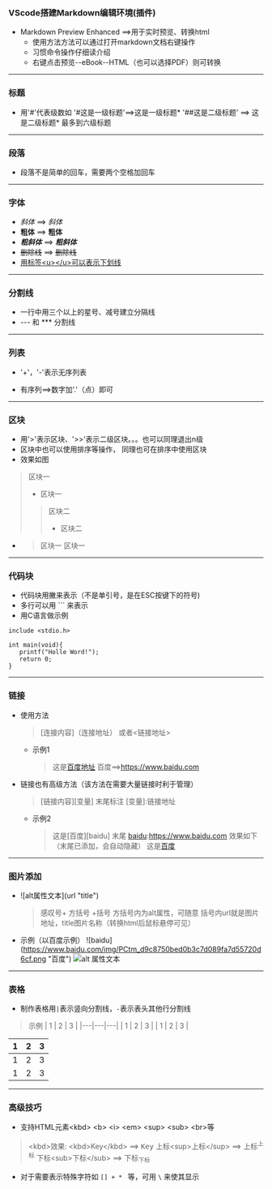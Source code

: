 ### VScode搭建Markdown编辑环境(插件)
+ Markdown Preview Enhanced ==>用于实时预览、转换html
   + 使用方法方法可以通过打开markdown文档右键操作
   + 习惯命令操作仔细读介绍
   + 右键点击预览--eBook--HTML（也可以选择PDF）则可转换
---
### 标题

*   用'#'代表级数如
           '#这是一级标题'==>这是一级标题*   '##这是二级标题' ==> 这是二级标题*   最多到六级标题
---
### 段落

* 段落不是简单的回车，需要两个空格加回车
---
### 字体

*   *斜体* ==> _斜体_
*   **粗体** ==> **粗体**
*   ***粗斜体*** ==> **_粗斜体_**
*   ~~删除线~~ ==> <del>删除线</del>
*   <u>用标签&lt;u&gt;&lt;/u&gt;可以表示下划线</u>
---
### 分割线

*   一行中用三个以上的星号、减号建立分隔线
*   --- 和 *** 分割线
---
### 列表

*   '+'，'-'表示无序列表
+ 有序列==>数字加'.'（点）即可
---
### 区块
+ 用'>'表示区块、'>>'表示二级区块。。。也可以同理退出n级
+ 区块中也可以使用排序等操作， 同理也可在排序中使用区块
+ 效果如图
>区块一
> + 区块一
>>区块二
>>+ 区块二
+ >区块一
    >区块一
---
### 代码块
+ 代码块用撇来表示（不是单引号，是在ESC按键下的符号)
+ 多行可以用 ``` 来表示
+ 用C语言做示例
```
include <stdio.h>

int main(void){
   printf("Holle Word!");
   return 0;
}
``` 
---
### 链接
+ 使用方法
   > [连接内容]（连接地址）
   > 或者<链接地址>
   + 示例1
      > 这是[百度地址](https://www.baidu.com)
      >百度==><https://www.baidu.com>
+ 链接也有高级方法（该方法在需要大量链接时利于管理）
   > [链接内容][变量]
   > 末尾标注 [变量]:链接地址
   + 示例2
      >这是[百度]\[baidu]
      >末尾 [baidu]:https://www.baidu.com
      >效果如下（末尾已添加，会自动隐藏）
      >这是[百度][baidu]

[baidu]:https://www.baidu.com
---
### 图片添加
+ ![alt属性文本]\(url "title")
   >感叹号+ 方括号 +括号
   >方括号内为alt属性，可随意
   >括号内url就是图片地址，title图片名称（转换html后鼠标悬停可见）
+ 示例（以百度示例）
!\[baidu]\(https://www.baidu.com/img/PCtm_d9c8750bed0b3c7d089fa7d55720d6cf.png "百度")
![alt 属性文本](https://www.baidu.com/img/PCtm_d9c8750bed0b3c7d089fa7d55720d6cf.png "百度")
---
### 表格
+ 制作表格用`|`表示竖向分割线，`-`表示表头其他行分割线
>示例
>| 1 | 2 | 3 |
>\|---|---|---|
>| 1 | 2 | 3 |
>| 1 | 2 | 3 |

| 1 | 2 |3|
|---|---|---|
| 1 | 2 |3|
| 1 | 2 |3|
---
### 高级技巧
+ 支持HTML元素\<kbd> \<b> \<i> \<em> \<sup> \<sub> \<br>等
>\<kbd>效果: \<kbd>Key\</kbd> ==> <kbd>Key</kbd>
>上标\<sup>上标\</sup> ==> 上标<sup>上标</sup>
>下标\<sub>下标\</sub> ==> 下标<sub>下标</sub>
+ 对于需要表示特殊字符如 ```[] + * ``` 等，可用 `\` 来使其显示